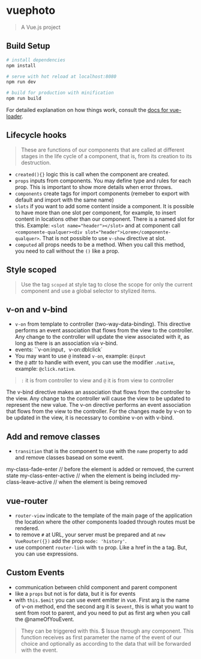 # vuephoto

> A Vue.js project

## Build Setup

``` bash
# install dependencies
npm install

# serve with hot reload at localhost:8080
npm run dev

# build for production with minification
npm run build
```

For detailed explanation on how things work, consult the [docs for vue-loader](http://vuejs.github.io/vue-loader).

## Lifecycle hooks

> These are functions of our components that are called at different stages in the life cycle of a component, that is, from its creation to its destruction.

- `created(){}` logic this is call when the component are created.
- `props` inputs from components. You may define type and rules for each prop. This is important to show more details when error throws.
- `components` create tags for import components (remeber to export with default and import with the same name)
- `slots` if you want to add some content inside a component. It is possible to have more than one slot per component, for example, to insert content in locations other than our component. There is a named slot for this. Example: `<slot name="header"></slot>` and at component call `<componente-qualquer><div slot="header">Lorem</componente-qualquer>`. That is not possible to use `v-show` directive at slot.
- `computed` all props needs to be a method. When you call this method, you need to call without the `()` like a prop.

## Style scoped

> Use the tag `scoped` at style tag to close the scope for only the current component and use a global selector to stylized items.

## v-on and v-bind

- `v-on` from template to controller (two-way-data-binding). This directive performs an event association that flows from the view to the controller. Any change to the controller will update the view associated with it, as long as there is an association via v-bind.
- events: ``v-on:input`, `v-on:dblclick`
- You may want to use `@` instead `v-on`, example: `@input`
- the `@` attr to handle with event, you can use the modifier `.native`, example: `@click.native`.

> `:` it is from controller to view and `@` it is from view to controller

The v-bind directive makes an association that flows from the controller to the view. Any change to the controller will cause the view to be updated to represent the new value. The v-on directive performs an event association that flows from the view to the controller. For the changes made by v-on to be updated in the view, it is necessary to combine v-on with v-bind.

## Add and remove classes

- `transition` that is the component to use with the `name` property to add and remove classes basead on some event.

my-class-fade-enter // before the element is added or removed, the current state
my-class-enter-active // when the element is being included
my-class-leave-active // when the element is being removed

## vue-router

- `router-view` indicate to the template of the main page of the application the location where the other components loaded through routes must be rendered.
- to remove `#` at URL, your server must be prepared and at `new VueRouter({})` add the prop `mode: 'history'`.
- use component `router-link` with `to` prop. Like a href in the a tag. But, you can use expressions.

## Custom Events

- communication between child component and parent component
- like a `props` but not is for data, but it is for events
- with `this.$emit` you can use event emitter in vue. First arg is the name of v-on method, end the second arg it is `$event`, this is what you want to sent from root to parent, and you need to put as first arg when you call the @nameOfYouEvent.

> They can be triggered with this. $ Issue through any component. This function receives as first parameter the name of the event of our choice and optionally as according to the data that will be forwarded with the event.
